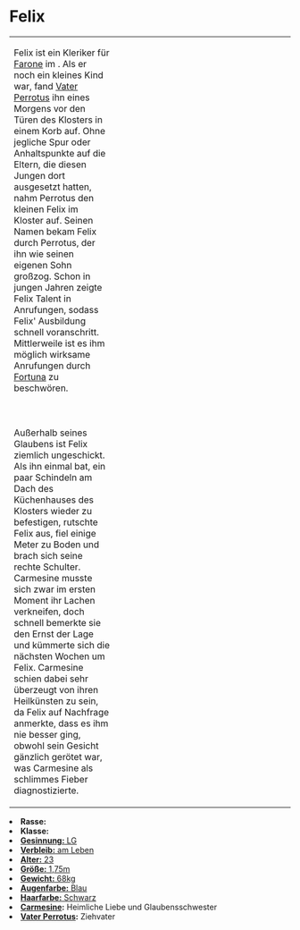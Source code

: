 # Felix

<primary-label ref="npc"/>

<secondary-label ref="faergria"/>

<secondary-label ref="thaugrien"/>

<secondary-label ref="fortuna"/>

<table>
<tr><td>
<p>
Felix ist ein Kleriker für <a href="Farone.md">Farone</a> im
<a href="Kloster-Schicksalsweg.md"></a>. Als er noch ein kleines Kind war, fand
<a href="Perrotus.md">Vater Perrotus</a> ihn eines Morgens vor den Türen des Klosters in einem Korb auf. Ohne jegliche
Spur oder Anhaltspunkte auf die Eltern, die diesen Jungen dort ausgesetzt hatten, nahm Perrotus den kleinen Felix im
Kloster auf. Seinen Namen bekam Felix durch Perrotus, der ihn wie seinen eigenen Sohn großzog. Schon in jungen Jahren
zeigte Felix Talent in Anrufungen, sodass Felix' Ausbildung schnell voranschritt. Mittlerweile ist es ihm möglich
wirksame Anrufungen durch <a href="Fortuna.md">Fortuna</a> zu beschwören.
<br></br><br></br>
Außerhalb seines Glaubens ist Felix ziemlich ungeschickt. Als <a href="Carmesine.md"></a> ihn einmal bat, ein paar
Schindeln am Dach des Küchenhauses des Klosters wieder zu befestigen, rutschte Felix aus, fiel einige Meter zu Boden
und brach sich seine rechte Schulter. Carmesine musste sich zwar im ersten Moment ihr Lachen verkneifen, doch schnell
bemerkte sie den Ernst der Lage und kümmerte sich die nächsten Wochen um Felix. Carmesine schien dabei sehr überzeugt
von ihren Heilkünsten zu sein, da Felix auf Nachfrage anmerkte, dass es ihm nie besser ging, obwohl sein Gesicht
gänzlich gerötet war, was Carmesine als schlimmes Fieber diagnostizierte.
</p>

</td><td width="300">
<!-- Edit here -->
<img src="felix.png" alt="" />
</td></tr>
</table>

<procedure title="Allgemeine Informationen">
<list columns="2">
<li><b>Rasse:</b> <a href="Folks.md" anchor="menschen"></a></li>
<li><b>Klasse:</b> <a href="Classes.md" anchor="kleriker"/></li>
<li><b>Gesinnung:</b> LG</li>
<li><b>Verbleib:</b> am Leben</li>
</list>
</procedure>

<procedure title="Aussehen">
<list columns="3">
<li><b>Alter:</b> 23</li>
<li><b>Größe:</b> 1,75m</li>
<li><b>Gewicht:</b> 68kg</li>
<li><b>Augenfarbe:</b> Blau</li>
<li><b>Haarfarbe:</b> Schwarz</li>
</list>
</procedure>

<procedure title="Beziehungen">
<list columns="2">
<li><b><a href="Carmesine.md">Carmesine</a>:</b> Heimliche Liebe und Glaubensschwester</li>
<li><b><a href="Perrotus.md">Vater Perrotus</a>:</b> Ziehvater</li>
</list>
</procedure>

<!--
## Notizen

- **Ziele:** 
- **Geheimnisse:** 
-->